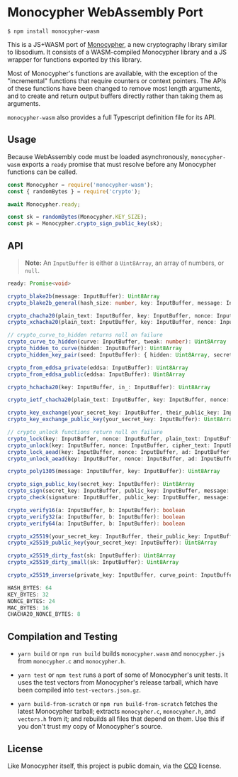 # Monocypher WebAssembly Port

    $ npm install monocypher-wasm

This is a JS+WASM port of [Monocypher][monocypher], a new cryptography library
similar to libsodium. It consists of a WASM-compiled Monocypher library and a JS
wrapper for functions exported by this library.

Most of Monocypher's functions are available, with the exception of the
"incremental" functions that require counters or context pointers. The APIs of
these functions have been changed to remove most length arguments, and to create
and return output buffers directly rather than taking them as arguments.

`monocypher-wasm` also provides a full Typescript definition file for its API.

## Usage

Because WebAssembly code must be loaded asynchronously, `monocypher-wasm`
exports a `ready` promise that must resolve before any Monocypher functions can
be called.

```js
const Monocypher = require('monocypher-wasm');
const { randomBytes } = require('crypto');

await Monocypher.ready;

const sk = randomBytes(Monocypher.KEY_SIZE);
const pk = Monocypher.crypto_sign_public_key(sk);
```

## API

> **Note:** An `InputBuffer` is either a `Uint8Array`, an array of numbers, or `null`.

```typescript
ready: Promise<void>

crypto_blake2b(message: InputBuffer): Uint8Array
crypto_blake2b_general(hash_size: number, key: InputBuffer, message: InputBuffer): Uint8Array

crypto_chacha20(plain_text: InputBuffer, key: InputBuffer, nonce: InputBuffer): Uint8Array
crypto_xchacha20(plain_text: InputBuffer, key: InputBuffer, nonce: InputBuffer): Uint8Array

// crypto_curve_to_hidden returns null on failure
crypto_curve_to_hidden(curve: InputBuffer, tweak: number): Uint8Array | null
crypto_hidden_to_curve(hidden: InputBuffer): Uint8Array
crypto_hidden_key_pair(seed: InputBuffer): { hidden: Uint8Array, secret_key: Uint8Array }

crypto_from_eddsa_private(eddsa: InputBuffer): Uint8Array
crypto_from_eddsa_public(eddsa: InputBuffer): Uint8Array

crypto_hchacha20(key: InputBuffer, in_: InputBuffer): Uint8Array

crypto_ietf_chacha20(plain_text: InputBuffer, key: InputBuffer, nonce: InputBuffer): Uint8Array

crypto_key_exchange(your_secret_key: InputBuffer, their_public_key: InputBuffer): Uint8Array
crypto_key_exchange_public_key(your_secret_key: InputBuffer): Uint8Array

// crypto_unlock functions return null on failure
crypto_lock(key: InputBuffer, nonce: InputBuffer, plain_text: InputBuffer): Uint8Array
crypto_unlock(key: InputBuffer, nonce: InputBuffer, cipher_text: InputBuffer): Uint8Array | null
crypto_lock_aead(key: InputBuffer, nonce: InputBuffer, ad: InputBuffer, plain_text: InputBuffer): Uint8Array
crypto_unlock_aead(key: InputBuffer, nonce: InputBuffer, ad: InputBuffer, cipher_text: InputBuffer): Uint8Array | null

crypto_poly1305(message: InputBuffer, key: InputBuffer): Uint8Array

crypto_sign_public_key(secret_key: InputBuffer): Uint8Array
crypto_sign(secret_key: InputBuffer, public_key: InputBuffer, message: InputBuffer): Uint8Array
crypto_check(signature: InputBuffer, public_key: InputBuffer, message: InputBuffer): boolean

crypto_verify16(a: InputBuffer, b: InputBuffer): boolean
crypto_verify32(a: InputBuffer, b: InputBuffer): boolean
crypto_verify64(a: InputBuffer, b: InputBuffer): boolean

crypto_x25519(your_secret_key: InputBuffer, their_public_key: InputBuffer): Uint8Array
crypto_x25519_public_key(your_secret_key: InputBuffer): Uint8Array

crypto_x25519_dirty_fast(sk: InputBuffer): Uint8Array
crypto_x25519_dirty_small(sk: InputBuffer): Uint8Array

crypto_x25519_inverse(private_key: InputBuffer, curve_point: InputBuffer): Uint8Array

HASH_BYTES: 64
KEY_BYTES: 32
NONCE_BYTES: 24
MAC_BYTES: 16
CHACHA20_NONCE_BYTES: 8
```

## Compilation and Testing

- `yarn build` or `npm run build` builds `monocypher.wasm` and `monocypher.js`
from `monocypher.c` and `monocypher.h`.

- `yarn test` or `npm test` runs a port of some of Monocypher's unit tests. It
uses the test vectors from Monocypher's release tarball, which have been
compiled into `test-vectors.json.gz`.

- `yarn build-from-scratch` or `npm run build-from-scratch` fetches the latest
Monocypher tarball; extracts `monocypher.c`, `monocypher.h`, and `vectors.h`
from it; and rebuilds all files that depend on them. Use this if you don't trust
my copy of Monocypher's source.

## License

Like Monocypher itself, this project is public domain, via the [CC0][cc0]
license.

[monocypher]: https://monocypher.org/
[cc0]: https://creativecommons.org/share-your-work/public-domain/cc0/
